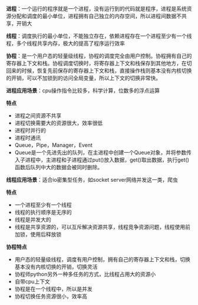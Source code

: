 **进程**：一个运行的程序就是一个进程，没有运行到的代码就是程序，进程是系统资源分配和调度的最小单位，进程拥有自己独立的内存空间，所以进程间数据不共享，开销大

**线程**：调度执行的最小单位，不能独立存在，依赖进程存在一个进程至少有一个线程，多个线程共享内存，极大的提高了程序运行效率

**协程**：是一个用户态的轻量级线程，协程的调度完全由用户控制。协程拥有自己的寄存器上下文和栈。协程调度切换时，将寄存器上下文和栈保存到其他地方，在切回来的时候，恢复先前保存的寄存器上下文和栈，直接操作栈则基本没有内核切换的开销，可以不加锁到的访问全局变量，所以上下文的切换非常快。

**进程应用场景**：cpu操作指令比较多，科学计算，位数多的浮点运算

**特点**

- 进程之间资源不共享
- 进程切换需要大的资源很大，效率很低
- 进程时并行的
- 进程时通讯
- Queue，Pipe，Manager，Event
- Queue是一个先进先出的队列，在主进程中创建一个Queue对象，并将参数传入子进程中，主进程和子进程通过put()放入数据，get()取出数据，执行get()函数后队列中大的数据会被同时删除。

**线程应用场景**：适合io密集型任务，如socket server网络并发这一类，爬虫

**特点**

- 一个进程至少有一个线程
- 线程的执行顺序是无序的
- 线程是并发大的
- 线程是共享资源的，可以互斥解决资源共享，线程竞争资源问题，线程使用前加锁，使用后释放锁

**协程特点**

- 用户态的轻量级线程，调度有用户控制，拥有自己的寄存器上下文和栈，切换基本没有内核切换的开销，切换灵活
- 协程师python另外一种多任务的方式，比线程占用大的资源小
- 自带cpu上下文
- 协程是在一个线程中，所以是并发
- 协程切换任务资源很小，效率高

